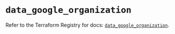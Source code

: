 # `data_google_organization`

Refer to the Terraform Registry for docs: [`data_google_organization`](https://registry.terraform.io/providers/hashicorp/google/6.47.0/docs/data-sources/organization).
